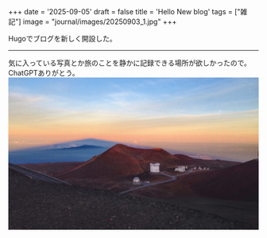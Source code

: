 +++
date = '2025-09-05'
draft = false
title = 'Hello New blog'
tags = ["雑記"]
image = "journal/images/20250903_1.jpg"
+++

Hugoでブログを新しく開設した。
<!--more-->
*** 
気に入っている写真とか旅のことを静かに記録できる場所が欲しかったので。ChatGPTありがとう。
![サンプル画像](/images/firstphoto.jpg) 